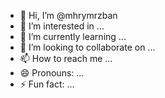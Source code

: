 - 👋 Hi, I’m @mhrymrzban
- 👀 I’m interested in ...
- 🌱 I’m currently learning ...
- 💞️ I’m looking to collaborate on ...
- 📫 How to reach me ...
- 😄 Pronouns: ...
- ⚡ Fun fact: ...

<!---
mhrymrzban/mhrymrzban is a ✨ special ✨ repository because its `README.md` (this file) appears on your GitHub profile.
You can click the Preview link to take a look at your changes.
--->
